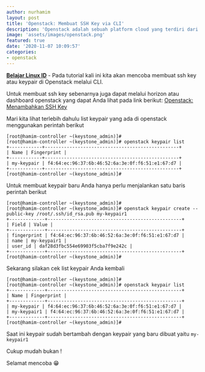 ```yaml
---
author: nurhamim
layout: post
title: 'Openstack: Membuat SSH Key via CLI'
description: 'Openstack adalah sebuah platform cloud yang terdiri dari software open source untuk menjalankan Cloud IaaS (Infrastructure as a Service), baik untuk private ataupun public Cloud'
image: 'assets/images/openstack.png'
featured: true
date: '2020-11-07 10:09:57'
categories:
- openstack
---
```


**[Belajar Linux ID](/)** - Pada tutorial kali ini kita akan mencoba membuat ssh key atau keypair di Openstack melalui CLI.

Untuk membuat ssh key sebenarnya juga dapat melalui horizon atau dashboard openstack yang dapat Anda lihat pada link berikut: [Openstack: Menambahkan SSH Key](/openstack-menambahkan-ssh-key/)

Mari kita lihat terlebih dahulu list keypair yang ada di openstack menggunakan perintah berikut

<!--kg-card-begin: markdown-->

    [root@hamim-controller ~(keystone_admin)]#
    [root@hamim-controller ~(keystone_admin)]# openstack keypair list
    +------------+-------------------------------------------------+
    | Name | Fingerprint |
    +------------+-------------------------------------------------+
    | my-keypair | f4:64:ec:96:37:6b:46:52:6a:3e:0f:f6:51:e1:67:d7 |
    +------------+-------------------------------------------------+
    [root@hamim-controller ~(keystone_admin)]#

<!--kg-card-end: markdown-->

Untuk membuat keypair baru Anda hanya perlu menjalankan satu baris perintah berikut

<!--kg-card-begin: markdown-->

    [root@hamim-controller ~(keystone_admin)]#
    [root@hamim-controller ~(keystone_admin)]# openstack keypair create --public-key /root/.ssh/id_rsa.pub my-keypair1
    +-------------+-------------------------------------------------+
    | Field | Value |
    +-------------+-------------------------------------------------+
    | fingerprint | f4:64:ec:96:37:6b:46:52:6a:3e:0f:f6:51:e1:67:d7 |
    | name | my-keypair1 |
    | user_id | daf28d3fbc554e69903f5cba7f9e242c |
    +-------------+-------------------------------------------------+
    [root@hamim-controller ~(keystone_admin)]#

<!--kg-card-end: markdown-->

Sekarang silakan cek list keypair Anda kembali

<!--kg-card-begin: markdown-->

    [root@hamim-controller ~(keystone_admin)]#
    [root@hamim-controller ~(keystone_admin)]# openstack keypair list
    +-------------+-------------------------------------------------+
    | Name | Fingerprint |
    +-------------+-------------------------------------------------+
    | my-keypair | f4:64:ec:96:37:6b:46:52:6a:3e:0f:f6:51:e1:67:d7 |
    | my-keypair1 | f4:64:ec:96:37:6b:46:52:6a:3e:0f:f6:51:e1:67:d7 |
    +-------------+-------------------------------------------------+
    [root@hamim-controller ~(keystone_admin)]#

<!--kg-card-end: markdown-->

Saat ini keypair sudah bertambah dengan keypair yang baru dibuat yaitu `my-keypair1`

Cukup mudah bukan !

Selamat mencoba 😁

